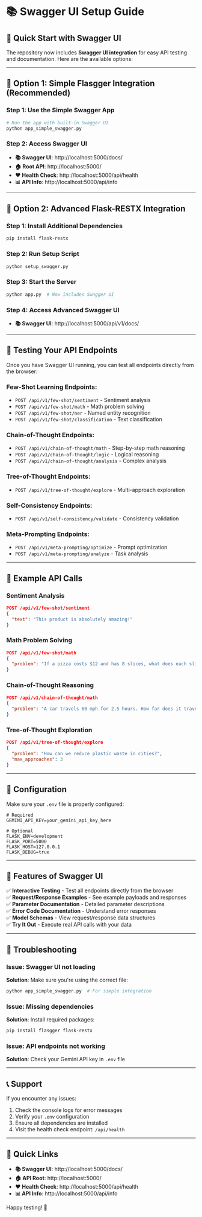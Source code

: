 # 📚 Swagger UI Setup Guide

## 🚀 Quick Start with Swagger UI

The repository now includes **Swagger UI integration** for easy API testing and documentation. Here are the available options:

---

## 🎯 **Option 1: Simple Flasgger Integration (Recommended)**

### Step 1: Use the Simple Swagger App
```bash
# Run the app with built-in Swagger UI
python app_simple_swagger.py
```

### Step 2: Access Swagger UI
- **📚 Swagger UI**: http://localhost:5000/docs/
- **🏠 Root API**: http://localhost:5000/
- **❤️ Health Check**: http://localhost:5000/api/health
- **📊 API Info**: http://localhost:5000/api/info

---

## 🎯 **Option 2: Advanced Flask-RESTX Integration**

### Step 1: Install Additional Dependencies
```bash
pip install flask-restx
```

### Step 2: Run Setup Script
```bash
python setup_swagger.py
```

### Step 3: Start the Server
```bash
python app.py  # Now includes Swagger UI
```

### Step 4: Access Advanced Swagger UI
- **📚 Swagger UI**: http://localhost:5000/api/v1/docs/

---

## 🧪 **Testing Your API Endpoints**

Once you have Swagger UI running, you can test all endpoints directly from the browser:

### **Few-Shot Learning Endpoints:**
- `POST /api/v1/few-shot/sentiment` - Sentiment analysis
- `POST /api/v1/few-shot/math` - Math problem solving
- `POST /api/v1/few-shot/ner` - Named entity recognition
- `POST /api/v1/few-shot/classification` - Text classification

### **Chain-of-Thought Endpoints:**
- `POST /api/v1/chain-of-thought/math` - Step-by-step math reasoning
- `POST /api/v1/chain-of-thought/logic` - Logical reasoning
- `POST /api/v1/chain-of-thought/analysis` - Complex analysis

### **Tree-of-Thought Endpoints:**
- `POST /api/v1/tree-of-thought/explore` - Multi-approach exploration

### **Self-Consistency Endpoints:**
- `POST /api/v1/self-consistency/validate` - Consistency validation

### **Meta-Prompting Endpoints:**
- `POST /api/v1/meta-prompting/optimize` - Prompt optimization
- `POST /api/v1/meta-prompting/analyze` - Task analysis

---

## 📝 **Example API Calls**

### Sentiment Analysis
```json
POST /api/v1/few-shot/sentiment
{
  "text": "This product is absolutely amazing!"
}
```

### Math Problem Solving
```json
POST /api/v1/few-shot/math
{
  "problem": "If a pizza costs $12 and has 8 slices, what does each slice cost?"
}
```

### Chain-of-Thought Reasoning
```json
POST /api/v1/chain-of-thought/math
{
  "problem": "A car travels 60 mph for 2.5 hours. How far does it travel?"
}
```

### Tree-of-Thought Exploration
```json
POST /api/v1/tree-of-thought/explore
{
  "problem": "How can we reduce plastic waste in cities?",
  "max_approaches": 3
}
```

---

## 🔧 **Configuration**

Make sure your `.env` file is properly configured:

```env
# Required
GEMINI_API_KEY=your_gemini_api_key_here

# Optional
FLASK_ENV=development
FLASK_PORT=5000
FLASK_HOST=127.0.0.1
FLASK_DEBUG=true
```

---

## 🎉 **Features of Swagger UI**

✅ **Interactive Testing** - Test all endpoints directly from the browser  
✅ **Request/Response Examples** - See example payloads and responses  
✅ **Parameter Documentation** - Detailed parameter descriptions  
✅ **Error Code Documentation** - Understand error responses  
✅ **Model Schemas** - View request/response data structures  
✅ **Try It Out** - Execute real API calls with your data  

---

## 🚨 **Troubleshooting**

### Issue: Swagger UI not loading
**Solution**: Make sure you're using the correct file:
```bash
python app_simple_swagger.py  # For simple integration
```

### Issue: Missing dependencies
**Solution**: Install required packages:
```bash
pip install flasgger flask-restx
```

### Issue: API endpoints not working
**Solution**: Check your Gemini API key in `.env` file

---

## 📞 **Support**

If you encounter any issues:
1. Check the console logs for error messages
2. Verify your `.env` configuration
3. Ensure all dependencies are installed
4. Visit the health check endpoint: `/api/health`

---

## 🎯 **Quick Links**

- **📚 Swagger UI**: http://localhost:5000/docs/
- **🏠 API Root**: http://localhost:5000/
- **❤️ Health Check**: http://localhost:5000/api/health
- **📊 API Info**: http://localhost:5000/api/info

Happy testing! 🚀
